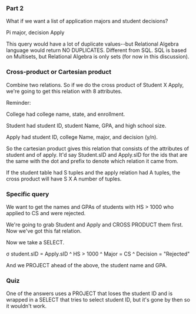 ### Part 2

What if we want a list of application majors and student decisions?

Pi major, decision Apply

This query would have a lot of duplicate values--but Relational Algebra language would return NO DUPLICATES. Different from SQL. SQL is based on Multisets, but Relational Algebra is only sets (for now in this discussion).

### Cross-product or Cartesian product

Combine two relations. So if we do the cross product of Student X Apply, we're going to get this relation with 8 attributes.

Reminder:

College had college name, state, and enrollment.

Student had student ID, student Name, GPA, and high school size.

Apply had student ID, college Name, major, and decision (y/n). 

So the cartesian product gives this relation that consists of the attributes of student and of apply. It'd say Student.sID and Apply.sID for the ids that are the same with the dot and prefix to denote which relation it came from. 

If the student table had S tuples and the apply relation had A tuples, the cross product will have S X A number of tuples. 

### Specific query

We want to get the names and GPAs of students with HS > 1000 who applied to CS and were rejected. 

We're going to grab Student and Apply and CROSS PRODUCT them first. Now we've got this fat relation.

Now we take a SELECT. 

σ student.sID = Apply.sID 
^ HS > 1000
^ Major = CS
^ Decision = "Rejected"

And we PROJECT ahead of the above, the student name and GPA. 

### Quiz

One of the answers uses a PROJECT that loses the student ID and is wrapped in a SELECT that tries to select student ID, but it's gone by then so it wouldn't work. 